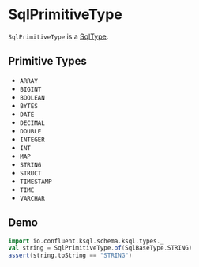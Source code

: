 # SqlPrimitiveType

`SqlPrimitiveType` is a [SqlType](SqlType.md).

## <span id="PRIMITIVE_TYPE_NAMES"> Primitive Types

* `ARRAY`
* `BIGINT`
* `BOOLEAN`
* `BYTES`
* `DATE`
* `DECIMAL`
* `DOUBLE`
* `INTEGER`
* `INT`
* `MAP`
* `STRING`
* `STRUCT`
* `TIMESTAMP`
* `TIME`
* `VARCHAR`

## Demo

```scala
import io.confluent.ksql.schema.ksql.types._
val string = SqlPrimitiveType.of(SqlBaseType.STRING)
assert(string.toString == "STRING")
```
